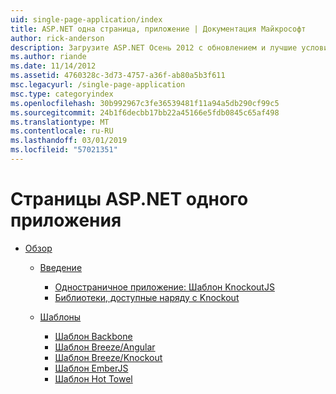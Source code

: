 ```yaml
---
uid: single-page-application/index
title: ASP.NET одна страница, приложение | Документация Майкрософт
author: rick-anderson
description: Загрузите ASP.NET Осень 2012 с обновлением и лучшие условия end-to-end для создания приложений с помощью значительные взаимодействие на стороне клиента, с помощью JavaScrip...
ms.author: riande
ms.date: 11/14/2012
ms.assetid: 4760328c-3d73-4757-a36f-ab80a5b3f611
msc.legacyurl: /single-page-application
msc.type: categoryindex
ms.openlocfilehash: 30b992967c3fe36539481f11a94a5db290cf99c5
ms.sourcegitcommit: 24b1f6decbb17bb22a45166e5fdb0845c65af498
ms.translationtype: MT
ms.contentlocale: ru-RU
ms.lasthandoff: 03/01/2019
ms.locfileid: "57021351"
---
```

<a name="aspnet-single-page-application"></a>Страницы ASP.NET одного приложения
====================
- [Обзор](overview/index.md)

    - [Введение](overview/introduction/index.md)

        - [Одностраничное приложение: Шаблон KnockoutJS](overview/introduction/knockoutjs-template.md)
        - [Библиотеки, доступные наряду с Knockout](overview/introduction/other-libraries.md)
    - [Шаблоны](overview/templates/index.md)

        - [Шаблон Backbone](overview/templates/backbonejs-template.md)
        - [Шаблон Breeze/Angular](overview/templates/breezeangular-template.md)
        - [Шаблон Breeze/Knockout](overview/templates/breezeknockout-template.md)
        - [Шаблон EmberJS](overview/templates/emberjs-template.md)
        - [Шаблон Hot Towel](overview/templates/hottowel-template.md)
